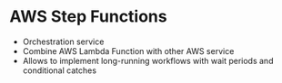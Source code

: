 # AWS Step Functions

- Orchestration service 
- Combine AWS Lambda Function with other AWS service
- Allows to implement long-running workflows with wait periods and conditional catches